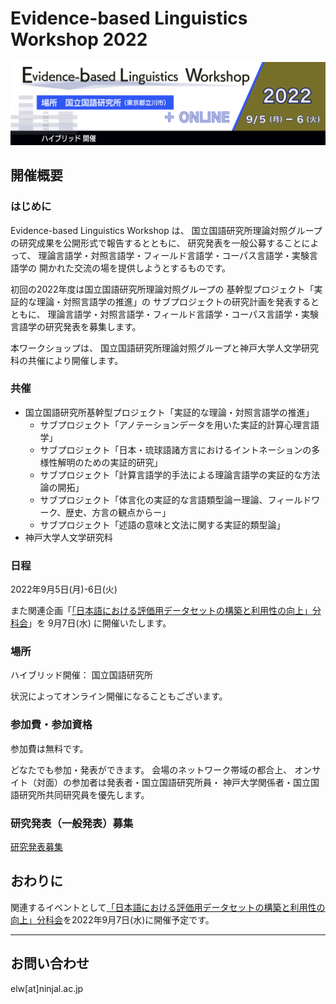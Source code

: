 # Evidence-based Linguistics Workshop 2022
![ELW_LOGO.png](ELW_LOGO.png)

## 開催概要

### はじめに
Evidence-based Linguistics Workshop は、
国立国語研究所理論対照グループの研究成果を公開形式で報告するとともに、
研究発表を一般公募することによって、
理論言語学・対照言語学・フィールド言語学・コーパス言語学・実験言語学の
開かれた交流の場を提供しようとするものです。

初回の2022年度は国立国語研究所理論対照グループの
基幹型プロジェクト「実証的な理論・対照言語学の推進」の
サブプロジェクトの研究計画を発表するとともに、
理論言語学・対照言語学・フィールド言語学・コーパス言語学・実験言語学の研究発表を募集します。

本ワークショップは、
国立国語研究所理論対照グループと神戸大学人文学研究科の共催により開催します。

### 共催

- 国立国語研究所基幹型プロジェクト「実証的な理論・対照言語学の推進」
  - サブプロジェクト「アノテーションデータを用いた実証的計算心理言語学」
  - サブプロジェクト「日本・琉球語諸方言におけるイントネーションの多様性解明のための実証的研究」
  - サブプロジェクト「計算言語学的手法による理論言語学の実証的な方法論の開拓」
  - サブプロジェクト「体言化の実証的な言語類型論ー理論、フィールドワーク、歴史、方言の観点からー」  
  - サブプロジェクト「述語の意味と文法に関する実証的類型論」
- 神戸大学人文学研究科  

### 日程

2022年9月5日(月)-6日(火)

また関連企画「[「日本語における評価用データセットの構築と利用性の向上」分科会](JED.md)」を 9月7日(水) に開催いたします。

### 場所

ハイブリッド開催：
国立国語研究所

状況によってオンライン開催になることもございます。

### 参加費・参加資格

参加費は無料です。

どなたでも参加・発表ができます。
会場のネットワーク帯域の都合上、
オンサイト（対面）の参加者は発表者・国立国語研究所員・
神戸大学関係者・国立国語研究所共同研究員を優先します。


### 研究発表（一般発表）募集

[研究発表募集](cfp.md)

## おわりに

関連するイベントとして[「日本語における評価用データセットの構築と利用性の向上」分科会](JED.md)を2022年9月7日(水)に開催予定です。

---

## お問い合わせ

elw[at]ninjal.ac.jp
